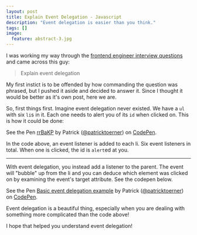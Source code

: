```yaml
---
layout: post
title: Explain Event Delegation - Javascript
description: "Event delegation is easier than you think."
tags: []
image:
  feature: abstract-3.jpg
---
```


I was working my way through the [frontend engineer interview questions](/frontend-engineer-interview-questions/) and came across this guy:

> Explain event delegation

My first instict is to be offended by how commanding the question was phrased, but I pushed it aside and decided to answer it. Since I thought it would be better as it's own post, here we are.

So, first things first. Imagine event delegation never existed. We have a `ul` with six `li`s in it. Each one needs to alert you of its `id` when clicked on. This is how it could be done:

<p data-height="315" data-theme-id="0" data-slug-hash="rrBaKP" data-default-tab="js,result" data-user="patricktoerner" data-embed-version="2" class="codepen">See the Pen <a href="http://codepen.io/patricktoerner/pen/rrBaKP/">rrBaKP</a> by Patrick (<a href="http://codepen.io/patricktoerner">@patricktoerner</a>) on <a href="http://codepen.io">CodePen</a>.</p>
<script async src="//assets.codepen.io/assets/embed/ei.js"></script>

In the code above, an event listener is added to each li. Six event listeners in total. When one is clicked, the id is `alert`ed at you.

------

With event delegation, you instead add a listener to the parent. The event will "bubble" up from the li and you can deduce which element was clicked on by examining the event's target attribute. See the codepen below.

<p data-height="315" data-theme-id="0" data-slug-hash="WGZbaK" data-default-tab="js,result" data-user="patricktoerner" data-embed-version="2" class="codepen">See the Pen <a href="http://codepen.io/patricktoerner/pen/WGZbaK/">Basic event delegation example</a> by Patrick (<a href="http://codepen.io/patricktoerner">@patricktoerner</a>) on <a href="http://codepen.io">CodePen</a>.</p>
<script async src="//assets.codepen.io/assets/embed/ei.js"></script>

Event delegation is a beautiful thing, especially when you are dealing with something more complicated than the code above!

I hope that helped you understand event delegation!